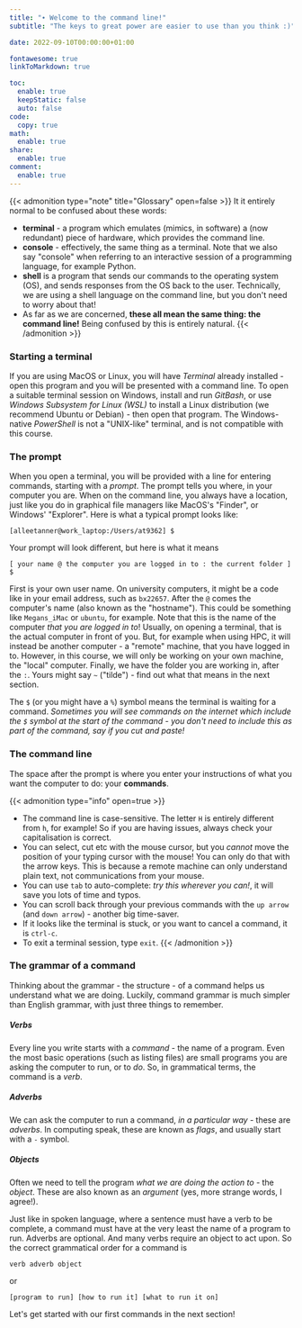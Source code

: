 ```yaml
---
title: "∙ Welcome to the command line!"
subtitle: "The keys to great power are easier to use than you think :)"

date: 2022-09-10T00:00:00+01:00

fontawesome: true
linkToMarkdown: true

toc:
  enable: true
  keepStatic: false
  auto: false
code:
  copy: true
math:
  enable: true
share:
  enable: true
comment:
  enable: true
---
```


{{< admonition type="note" title="Glossary" open=false >}}
It it entirely normal to be confused about these words:
* **terminal** - a program which emulates (mimics, in software) a (now redundant) piece of hardware, which provides the command line.
* **console** - effectively, the same thing as a terminal. Note that we also say "console" when referring to an interactive session of a programming language, for example Python.
* **shell** is a program that sends our commands to the operating system (OS), and sends responses from the OS back to the user. Technically, we are using a shell language on the command line, but you don't need to worry about that!
* As far as we are concerned, **these all mean the same thing: the command line!** Being confused by this is entirely natural.
{{< /admonition >}}

### Starting a terminal
If you are using MacOS or Linux, you will have *Terminal* already installed - open this program and you will be presented with a command line. To open a suitable terminal session on Windows, install and run *GitBash*, or use *Windows Subsystem for Linux (WSL)* to install a Linux distribution (we recommend Ubuntu or Debian) - then open that program. The Windows-native *PowerShell* is not a "UNIX-like" terminal, and is not compatible with this course.

### The prompt
When you open a terminal, you will be provided with a line for entering commands, starting with a *prompt*. The prompt tells you where, in your computer you are. When on the command line, you always have a location, just like you do in graphical file managers like MacOS's "Finder", or Windows' "Explorer". Here is what a typical prompt looks like:

```
[alleetanner@work_laptop:/Users/at9362] $
```

Your prompt will look different, but here is what it means

```
[ your name @ the computer you are logged in to : the current folder ] $
```

First is your own user name. On university computers, it might be a code like in your email address, such as `bx22657`. After the `@` comes the computer's name (also known as the "hostname"). This could be something like `Megans_iMac` or `ubuntu`, for example. Note that this is the name of the computer *that you are logged in to*! Usually, on opening a terminal, that is the actual computer in front of you. But, for example when using HPC, it will instead be another computer - a "remote" machine, that you have logged in to. However, in this course, we will only be working on your own machine, the "local" computer. Finally, we have the folder you are working in, after the `:`. Yours might say `~` ("tilde") - find out what that means in the next section.

The `$` (or you might have a `%`) symbol means the terminal is waiting for a command. *Sometimes you will see commands on the internet which include the `$` symbol at the start of the command - you don't need to include this as part of the command, say if you cut and paste!* 

### The command line
The space after the prompt is where you enter your instructions of what you want the computer to do: your **commands**.

{{< admonition type="info" open=true >}}
- The command line is case-sensitive. The letter `H` is entirely different from `h`, for example! So if you are having issues, always check your capitalisation is correct.
- You can select, cut etc with the mouse cursor, but you *cannot* move the position of your typing cursor with the mouse! You can only do that with the arrow keys. This is because a remote machine can only understand plain text, not communications from your mouse.
- You can use `tab` to auto-complete: *try this wherever you can!*, it will save you lots of time and typos.
- You can scroll back through your previous commands with the `up arrow` (and `down arrow`) - another big time-saver.
- If it looks like the terminal is stuck, or you want to cancel a command, it is `ctrl-c`.
- To exit a terminal session, type `exit`.
{{< /admonition >}}

### The grammar of a command
Thinking about the grammar - the structure - of a command helps us understand what we are doing. Luckily, command grammar is much simpler than English grammar, with just three things to remember.
##### Verbs
Every line you write starts with a *command* - the name of a program. Even the most basic operations (such as listing files) are small programs you are asking the computer to run, or to *do*. So, in grammatical terms, the command is a *verb*.
##### Adverbs
We can ask the computer to run a command, *in a particular way* - these are *adverbs*. In computing speak, these are known as *flags*, and usually start with a `-` symbol. 
##### Objects
Often we need to tell the program *what we are doing the action to* - the *object*. These are also known as an *argument* (yes, more strange words, I agree!).

Just like in spoken language, where a sentence must have a verb to be complete, a command must have at the very least the name of a program to run. Adverbs are optional. And many verbs require an object to act upon. So the correct grammatical order for a command is
```
verb adverb object
```
or
```
[program to run] [how to run it] [what to run it on]
```

Let's get started with our first commands in the next section!

